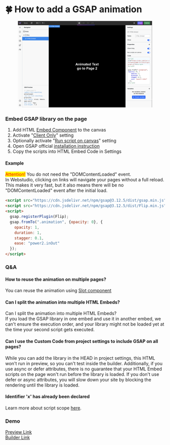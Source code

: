 # 🍀 How to add a GSAP animation

<figure><img src="../../.gitbook/assets/Screenshot 2024-03-30 at 17.29.27.png" alt=""><figcaption></figcaption></figure>

### Embed GSAP library on the page

1. Add HTML [Embed Component](../core-components/html-embed.md) to the canvas
2. Activate "[Client Only](../core-components/html-embed.md#client-only)" setting
3. Optionally activate "[Run script on canvas](../core-components/html-embed.md#run-script-on-canvas)" setting
4. Open GSAP official [installation instruction](https://gsap.com/docs/v3/Installation)&#x20;
5. Copy the scripts into HTML Embed Code in Settings

#### Example

<mark style="color:red;">Attention!</mark> You do not need the "DOMContentLoaded" event. \
In Webstudio, clicking on links will navigate your pages without a full reload. This makes it very fast, but it also means there will be no "DOMContentLoaded" event after the initial load.

```html
<script src="https://cdn.jsdelivr.net/npm/gsap@3.12.5/dist/gsap.min.js"></script>
<script src="https://cdn.jsdelivr.net/npm/gsap@3.12.5/dist/Flip.min.js"></script>
<script>
  gsap.registerPlugin(Flip);
  gsap.fromTo(".animation", {opacity: 0}, {
    opacity: 1, 
    duration: 1, 
    stagger: 0.1, 
    ease: "power2.inOut"
  });  
</script>
```

### Q\&A

#### How to reuse the animation on multiple pages?

You can reuse the animation using [Slot component](../core-components/html-embed.md#how-to-reuse-your-custom-code-across-multiple-web-pages)

#### Can I split the animation into multiple HTML Embeds?&#x20;

Can I split the animation into multiple HTML Embeds? \
If you load the GSAP library in one embed and use it in another embed, we can't ensure the execution order, and your library might not be loaded yet at the time your second script gets executed.

#### Can I use the Custom Code from project settings to include GSAP on all pages?&#x20;

While you can add the library in the HEAD in project settings, this HTML won't run in preview, so you can't test inside the builder. Additionally, if you use async or defer attributes, there is no guarantee that your HTML Embed scripts on the page won't run before the library is loaded. If you don't use defer or async attributes, you will slow down your site by blocking the rendering until the library is loaded.

#### Identifier 'x' has already been declared

Learn more about script scope [here](../core-components/html-embed.md#avoid-creating-global-variables).

### Demo

[Preview Link](https://simple-gsap-demo.wstd.io/)\
[Builder Link](https://apps.webstudio.is/builder/623cdb40-24bb-4809-a610-145b6eefcf21?authToken=d0544921-f4bb-4697-a0d8-2efd2a0c4a11\&mode=preview)
